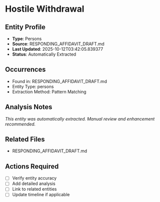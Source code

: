 # Hostile Withdrawal

## Entity Profile
- **Type**: Persons
- **Source**: RESPONDING_AFFIDAVIT_DRAFT.md
- **Last Updated**: 2025-10-12T03:42:05.839377
- **Status**: Automatically Extracted

## Occurrences
- Found in: RESPONDING_AFFIDAVIT_DRAFT.md
- Entity Type: persons
- Extraction Method: Pattern Matching

## Analysis Notes
*This entity was automatically extracted. Manual review and enhancement recommended.*

## Related Files
- RESPONDING_AFFIDAVIT_DRAFT.md

## Actions Required
- [ ] Verify entity accuracy
- [ ] Add detailed analysis
- [ ] Link to related entities
- [ ] Update timeline if applicable
